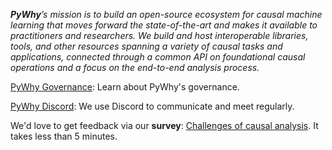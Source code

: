 _**PyWhy**’s mission is to build an open-source ecosystem for causal machine learning that moves forward the state-of-the-art and makes it available to practitioners and researchers. We build and host interoperable libraries, tools, and other resources spanning a variety of causal tasks and applications, connected through a common API on foundational causal operations and a focus on the end-to-end analysis process._

[PyWhy Governance](https://github.com/py-why/governance): Learn about PyWhy's governance.

[PyWhy Discord](https://discord.gg/cSBGb3vsZb): We use Discord to communicate and meet regularly.

We'd love to get feedback via our **survey**: [Challenges of causal analysis](https://forms.gle/UsKALEMCyfswzbwd8). It takes less than 5 minutes.
